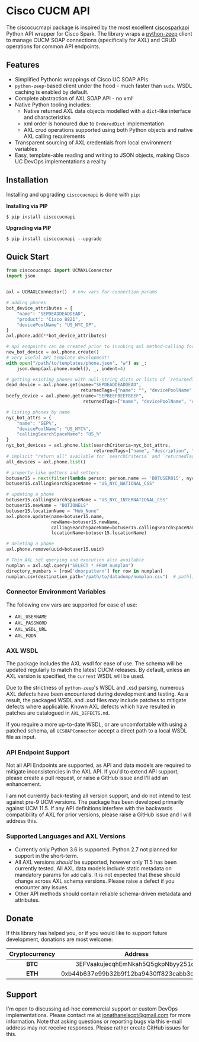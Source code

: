 # Cisco CUCM API

The ciscocucmapi package is inspired by the most excellent [ciscosparkapi](https://github.com/CiscoDevNet/ciscosparkapi)
Python API wrapper for Cisco Spark.  The library wraps a [python-zeep](https://github.com/mvantellingen/python-zeep) 
client to manage CUCM SOAP connections (specifically for AXL) and CRUD operations for common API endpoints.


## Features

 - Simplified Pythonic wrappings of Cisco UC SOAP APIs
 - `python-zeep`-based client under the hood - much faster than `suds`.  WSDL caching is enabled by default.
 - Complete abstraction of AXL SOAP API - no xml!
 - Native Python tooling includes:
   - Native returned AXL data objects modelled with a `dict`-like interface and characteristics
   - xml order is honoured due to `OrderedDict` implementation
   - AXL crud operations supported using both Python objects and native AXL calling requirements
 - Transparent sourcing of AXL credentials from local environment variables
 - Easy, template-able reading and writing to JSON objects, making Cisco UC DevOps implementations a reality
 
  
## Installation

Installing and upgrading `ciscocucmapi` is done with `pip`:

**Installing via PIP**

    $ pip install ciscocucmapi

**Upgrading via PIP**

    $ pip install ciscocucmapi --upgrade
    

## Quick Start

```python
from ciscocucmapi import UCMAXLConnector
import json


axl = UCMAXLConnector()  # env vars for connection params

# adding phones
bot_device_attributes = {
    "name": "SEPDEADDEADDEAD",
    "product": "Cisco 8821",
    "devicePoolName": "US_NYC_DP",
}
axl.phone.add(**bot_device_attributes)

# api endpoints can be created prior to invoking axl method-calling for pre-processing
new_bot_device = axl.phone.create()
# very useful API template development!
with open("/path/to/templates/phone.json", "w") as _:
    json.dump(axl.phone.model(), _, indent=4)

# getting existing phones with null-string dicts or lists of `returnedTags`
dead_device = axl.phone.get(name="SEPDEADDEADDEAD", 
                            returnedTags={"name": "", "devicePoolName": "", "callingSearchSpaceName": ""})
beefy_device = axl.phone.get(name="SEPBEEFBEEFBEEF", 
                             returnedTags=["name", "devicePoolName", "callingSearchSpaceName"])

# listing phones by name
nyc_bot_attrs = {
    "name": "SEP%",
    "devicePoolName": "US_NYC%",
    "callingSearchSpaceName": "US_%"
}
nyc_bot_devices = axl.phone.list(searchCriteria=nyc_bot_attrs,
                                 returnedTags=["name", "description", "lines"])
# implicit "return all" available for `searchCriteria` and `returnedTags` - use sparingly for large data sets!
all_devices = axl.phone.list()

# property-like getters and setters
botuser15 = next(filter(lambda person: person.name == 'BOTUSER015', nyc_bot_devices))
botuser15.callingSearchSpaceName = "US_NYC_NATIONAL_CSS"

# updating a phone
botuser15.callingSearchSpaceName = "US_NYC_INTERNATIONAL_CSS"
botuser15.newName = "BOTJONELS"
botuser15.locationName = "Hub_None"
axl.phone.update(name=botuser15.name,
                 newName=botuser15.newName,
                 callingSearchSpaceName=botuser15.callingSearchSpaceName,
                 locationName=botuser15.locationName)

# deleting a phone
axl.phone.remove(uuid=botuser15.uuid) 

# Thin AXL sql querying and execution also available
numplan = axl.sql.query("SELECT * FROM numplan")
directory_numbers = [row['dnorpattern'] for row in numplan]
numplan.csv(destination_path="/path/to/datadump/numplan.csv")  # pathlib also supported
```


### Connector Environment Variables
 
 The following env vars are supported for ease of use:
 
 - `AXL_USERNAME`
 - `AXL_PASSWORD`
 - `AXL_WSDL_URL`
 - `AXL_FQDN`


### AXL WSDL

The package includes the AXL wsdl for ease of use.  The schema will be updated regularly to match the latest CUCM
releases.  By default, unless an AXL version is specified, the `current` WSDL will be used.

Due to the strictness of `python-zeep`'s WSDL and .xsd parsing, numerous AXL defects have been encountered during
development and testing.  As a result, the packaged WSDL and .xsd files *may* include patches to mitigate defects
where applicable.  Known AXL defects which have resulted in patches are catalogued in `AXL_DEFECTS.md`.  

If you require a more up-to-date WSDL, or are uncomfortable with using a patched schema, all `UCSOAPConnector`
accept a direct path to a local WSDL file as input.


### API Endpoint Support

Not all API Endpoints are supported, as API and data models are required to mitigate inconsistencies in the 
AXL API.  If you'd to extend API support, please create a pull request, or raise a GitHub issue and I'll add
an enhancement.

I am not currently back-testing all version support, and do not intend to test against pre-9 UCM versions.  The package
has been developed primarily against UCM 11.5.  If any API definitions interfere with the backwards compatibility of
AXL for prior versions, please raise a GitHub issue and I will address this.

 
### Supported Languages and AXL Versions

 - Currently only Python 3.6 is supported.   Python 2.7 not planned for support in the short-term.
 - All AXL versions *should* be supported, however only 11.5 has been currently tested.  All
   AXL data models include static metadata on mandatory params for `add` calls.  It  is 
   not expected that these should change across AXL schema versions.  Please raise a defect 
   if you encounter any issues.
 - Other API methods should contain reliable schema-driven metadata and attributes.
 
 
## Donate
 
If this library has helped you, or if you would like to support future development, 
donations are most welcome:

| Cryptocurrency  | Address |
| :---:  | :---:  |
| **BTC** | 3EFVaakujecqhEmNkah5Q5gkpNbyy251os |
| **ETH** | 0xb44b637e99b32b9f12ba9430ff823cabb3ca7db5 |
 
 
## Support
 
I'm open to discussing ad-hoc commercial support or custom DevOps implementations.
Please contact me at [jonathanelscpt@gmail.com](mailto:jonathanelscpt@gmail.com) for more information. 
Note that asking questions or reporting bugs via this e-mail address may not receive responses.
Please rather create GitHub issues for this.
 
